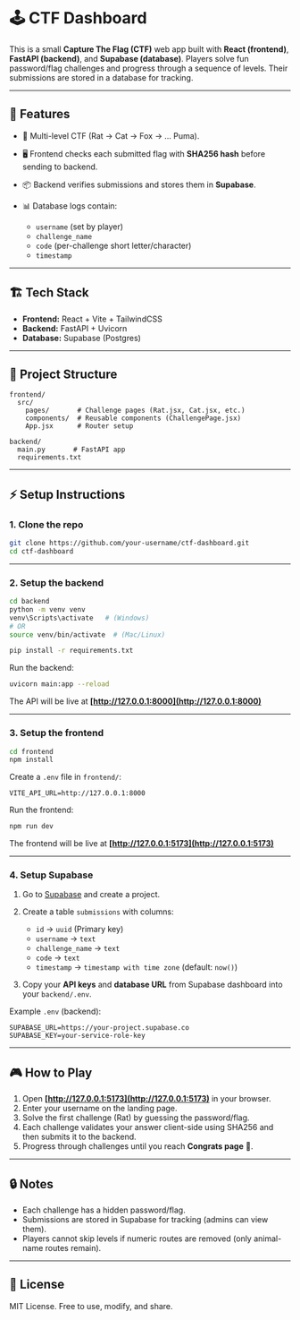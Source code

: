 
# 🕹️ CTF Dashboard

This is a small **Capture The Flag (CTF)** web app built with **React (frontend)**, **FastAPI (backend)**, and **Supabase (database)**.
Players solve fun password/flag challenges and progress through a sequence of levels. Their submissions are stored in a database for tracking.

---

## 🚀 Features

* 🔑 Multi-level CTF (Rat → Cat → Fox → … Puma).
* 🖥️ Frontend checks each submitted flag with **SHA256 hash** before sending to backend.
* 📦 Backend verifies submissions and stores them in **Supabase**.
* 📊 Database logs contain:

  * `username` (set by player)
  * `challenge_name`
  * `code` (per-challenge short letter/character)
  * `timestamp`

---

## 🏗️ Tech Stack

* **Frontend:** React + Vite + TailwindCSS
* **Backend:** FastAPI + Uvicorn
* **Database:** Supabase (Postgres)

---

## 📂 Project Structure

```
frontend/
  src/
    pages/       # Challenge pages (Rat.jsx, Cat.jsx, etc.)
    components/  # Reusable components (ChallengePage.jsx)
    App.jsx      # Router setup

backend/
  main.py       # FastAPI app
  requirements.txt
```

---

## ⚡ Setup Instructions

### 1. Clone the repo

```bash
git clone https://github.com/your-username/ctf-dashboard.git
cd ctf-dashboard
```

---

### 2. Setup the backend

```bash
cd backend
python -m venv venv
venv\Scripts\activate   # (Windows)
# OR
source venv/bin/activate  # (Mac/Linux)

pip install -r requirements.txt
```

Run the backend:

```bash
uvicorn main:app --reload
```

The API will be live at **[http://127.0.0.1:8000](http://127.0.0.1:8000)**

---

### 3. Setup the frontend

```bash
cd frontend
npm install
```

Create a `.env` file in `frontend/`:

```
VITE_API_URL=http://127.0.0.1:8000
```

Run the frontend:

```bash
npm run dev
```

The frontend will be live at **[http://127.0.0.1:5173](http://127.0.0.1:5173)**

---

### 4. Setup Supabase

1. Go to [Supabase](https://supabase.com/) and create a project.
2. Create a table `submissions` with columns:

   * `id` → `uuid` (Primary key)
   * `username` → `text`
   * `challenge_name` → `text`
   * `code` → `text`
   * `timestamp` → `timestamp with time zone` (default: `now()`)
3. Copy your **API keys** and **database URL** from Supabase dashboard into your `backend/.env`.

Example `.env` (backend):

```
SUPABASE_URL=https://your-project.supabase.co
SUPABASE_KEY=your-service-role-key
```

---

## 🎮 How to Play

1. Open **[http://127.0.0.1:5173](http://127.0.0.1:5173)** in your browser.
2. Enter your username on the landing page.
3. Solve the first challenge (Rat) by guessing the password/flag.
4. Each challenge validates your answer client-side using SHA256 and then submits it to the backend.
5. Progress through challenges until you reach **Congrats page** 🎉.

---

## 🔒 Notes

* Each challenge has a hidden password/flag.
* Submissions are stored in Supabase for tracking (admins can view them).
* Players cannot skip levels if numeric routes are removed (only animal-name routes remain).

---

## 📜 License

MIT License. Free to use, modify, and share.

